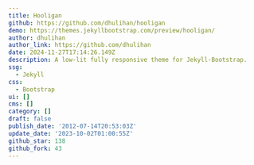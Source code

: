 ```yaml
---
title: Hooligan
github: https://github.com/dhulihan/hooligan
demo: https://themes.jekyllbootstrap.com/preview/hooligan/
author: dhulihan
author_link: https://github.com/dhulihan
date: 2024-11-27T17:14:26.149Z
description: A low-lit fully responsive theme for Jekyll-Bootstrap.
ssg:
  - Jekyll
css:
  - Bootstrap
ui: []
cms: []
category: []
draft: false
publish_date: '2012-07-14T20:53:03Z'
update_date: '2023-10-02T01:00:55Z'
github_star: 138
github_fork: 43
---
```


